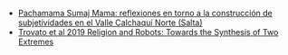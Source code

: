 <!--
.. title: 2024-08-05 - Pachamama y Antropologia en Tierras Altas
.. slug: 2024-08-05-pachamama-y-antropologia-en-tierras-altas
.. date: 2024-08-05 00:00:00 UTC-03:00
.. tags: Arqueología, Etnografía, Pachamama, Tierras altas
.. link:
.. description:
.. type: text
-->

- [Pachamama Sumaj Mama: reflexiones en torno a la construcción de subjetividades en el Valle Calchaquí Norte (Salta)](https://sedici.unlp.edu.ar/handle/10915/155378?show=full)
- [Trovato et al 2019 Religion and Robots: Towards the Synthesis of Two Extremes](https://doi.org/10.1007/s12369-019-00553-8)
